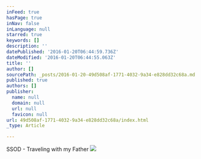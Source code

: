```yaml
---
inFeed: true
hasPage: true
inNav: false
inLanguage: null
starred: true
keywords: []
description: ''
datePublished: '2016-01-20T06:44:59.736Z'
dateModified: '2016-01-20T06:44:55.063Z'
title: ''
author: []
sourcePath: _posts/2016-01-20-49d508af-1771-4032-9a34-e828dd32c68a.md
published: true
authors: []
publisher:
  name: null
  domain: null
  url: null
  favicon: null
url: 49d508af-1771-4032-9a34-e828dd32c68a/index.html
_type: Article

---
```

SSOD - Traveling with my Father
![](https://the-grid-user-content.s3-us-west-2.amazonaws.com/57916027-1b43-4552-8295-dd14a2b0bb80.jpg)